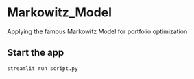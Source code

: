 # Markowitz_Model
Applying the famous Markowitz Model for portfolio optimization


## Start the app
```
streamlit run script.py
```
